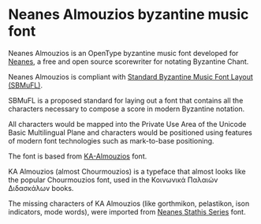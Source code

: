 # Neanes Almouzios byzantine music font

Neanes Almouzios is an OpenType byzantine music font developed for [Neanes](https://neanes.github.io/neanes/), a free and open source scorewriter for notating Byzantine Chant.

Neanes Almouzios is compliant with [Standard Byzantine Music Font Layout (SBMuFL)](https://neanes.github.io/sbmufl/).

SBMuFL is a proposed standard for laying out a font that contains all the characters necessary to compose a score in modern Byzantine notation.

All characters would be mapped into the Private Use Area of the Unicode Basic Multilingual Plane and characters would be positioned using features of modern font technologies such as mark-to-base positioning.

The font is based from [KA-Almouzios](https://github.com/t-bullock/KA-Almouzios) font.

KA Almouzios (almost Chourmouzios) is a typeface that almost looks like the popular Chourmouzios font, used in the Κοινωνικά Παλαιών Διδασκάλων books.

The missing characters of KA Almouzios (like gorthmikon, pelastikon, ison indicators, mode words), were imported from [Neanes Stathis Series](https://github.com/neanes/neanes-StathisSeriesFont) font.